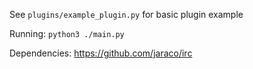 See `plugins/example_plugin.py` for basic plugin example

Running: `python3 ./main.py`

Dependencies: https://github.com/jaraco/irc
